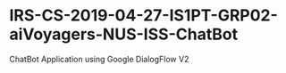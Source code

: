 # IRS-CS-2019-04-27-IS1PT-GRP02-aiVoyagers-NUS-ISS-ChatBot
ChatBot Application using Google DialogFlow V2

